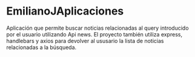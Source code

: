 # EmilianoJAplicaciones
Aplicación que permite buscar noticias relacionadas al query introducido por el usuario utilizando Api news. El proyecto también utiliza express, handlebars y axios para devolver al ususario la lista de noticias relacionadas a la búsqueda.
